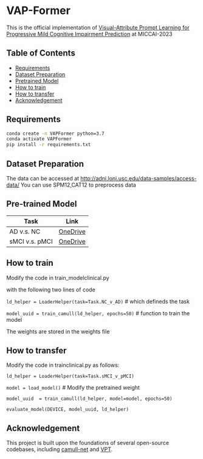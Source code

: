 # VAP-Former

This is the official implementation of [Visual-Attribute Prompt Learning for Progressive Mild Cognitive Impairment Prediction](https://arxiv.org/abs/2310.14158
) at MICCAI-2023

## Table of Contents

- [Requirements](#requirements)
- [Dataset Preparation](#dataset-preparation)
- [Pretrained Model](#pretrained-model)
- [How to train](#how-to-train)
- [How to transfer](#how-to-transfer)
- [Acknowledgement](#acknowledgement)

## Requirements
```bash
conda create -n VAPFormer python=3.7
conda activate VAPFormer
pip install -r requirements.txt
```

## Dataset Preparation
The data can be accessed at http://adni.loni.usc.edu/data-samples/access-data/ 
You can use SPM12,CAT12 to preprocess data

## Pre-trained Model
| Task | Link |
|------|------|
| AD v.s. NC | [OneDrive](https://cuhko365-my.sharepoint.com/:u:/g/personal/222010514_link_cuhk_edu_cn/ESvGnEWjvylGgzMiFYhZdo0BVwQqx37KJEWBFvfZ45NosA?e=fOx6rr)|
| sMCI v.s. pMCI | [OneDrive](https://cuhko365-my.sharepoint.com/:u:/g/personal/222010514_link_cuhk_edu_cn/EQwKgE9I_pVDkguPeA1GTQoBUUmV2ocYwxIqop5oFoLdYw?e=LxFUh0)|



## How to train
Modify the code in train_modelclinical.py

with the following two lines of code

`ld_helper = LoaderHelper(task=Task.NC_v_AD)` # which defineds the task

`model_uuid = train_camull(ld_helper, epochs=50)` # function to train the model

The weights are stored in the weights file

## How to transfer

Modify the code in trainclinical.py as follows:


`ld_helper = LoaderHelper(task=Task.sMCI_v_pMCI)`

`model = load_model()` # Modify the pretrained weight

`model_uuid  = train_camull(ld_helper, model=model, epochs=50)`

`evaluate_model(DEVICE, model_uuid, ld_helper)`

## Acknowledgement
This project is built upon the foundations of several open-source codebases, including [camull-net](https://github.com/McSpooder/camull-net) and [VPT](https://github.com/kmnp/vpt).

